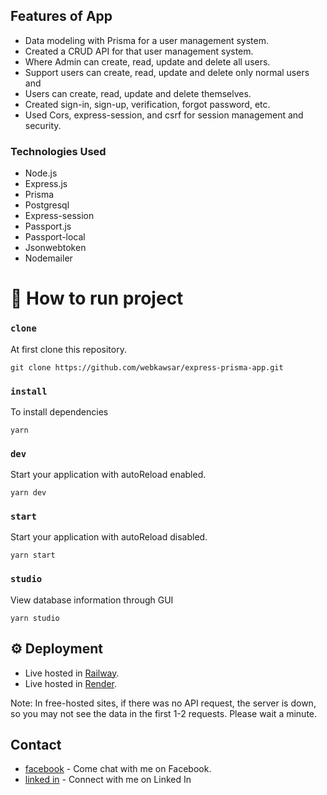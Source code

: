 ## Features of App

- Data modeling with Prisma for a user management system.
- Created a CRUD API for that user management system.
- Where Admin can create, read, update and delete all users.
- Support users can create, read, update and delete only normal users and
- Users can create, read, update and delete themselves.
- Created sign-in, sign-up, verification, forgot password, etc.
- Used Cors, express-session, and csrf for session management and security.

### Technologies Used

- Node.js
- Express.js
- Prisma
- Postgresql
- Express-session
- Passport.js
- Passport-local
- Jsonwebtoken
- Nodemailer

# 🚀 How to run project

### `clone`

At first clone this repository.

```
git clone https://github.com/webkawsar/express-prisma-app.git
```

### `install`

To install dependencies

```
yarn
```

### `dev`

Start your application with autoReload enabled.

```
yarn dev
```

### `start`

Start your application with autoReload disabled.

```
yarn start
```

### `studio`

View database information through GUI

```
yarn studio
```

## ⚙️ Deployment

- Live hosted in [Railway](https://express-prisma-app-production.up.railway.app).
- Live hosted in [Render](https://user-management-app-1hip.onrender.com).

Note: In free-hosted sites, if there was no API request, the server is down, so you may not see the data in the first 1-2 requests. Please wait a minute.

## Contact

- [facebook](https://web.facebook.com/webkawsar) - Come chat with me on Facebook.
- [linked in](https://www.linkedin.com/in/web-kawsar-ahmed) - Connect with me on Linked In
